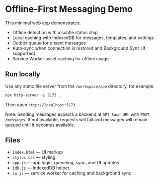 # Offline-First Messaging Demo

This minimal web app demonstrates:

- Offline detection with a subtle status chip
- Local caching with IndexedDB for messages, templates, and settings
- Outbox queue for unsent messages
- Auto-sync when connection is restored and Background Sync (if supported)
- Service Worker asset caching for offline usage

## Run locally

Use any static file server from the `/workspace/app` directory, for example:

```bash
npx http-server -p 5173 .
```

Then open `http://localhost:5173`.

Note: Sending messages expects a backend at `API Base URL` with `POST /messages`. If not available, requests will fail and messages will remain queued until it becomes available.

## Files

- `index.html` — UI markup
- `styles.css` — styling
- `app.js` — app logic, queueing, sync, and UI updates
- `idb.js` — IndexedDB helper
- `sw.js` — service worker for caching and background sync